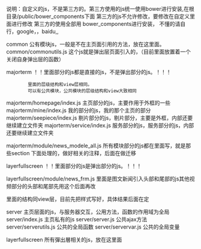 说明：自定义的js，不是第三方的。第三方使用的js统一使用bower进行安装,在根目录/public/bower_components下面
第三方的js不允许修改，要修改在自定义里面进行修改
第三方的使用全部用 bower_components进行安装，
不懂的请自行，google，，baidu,,


common    公有模块js，一般是不在主页面引用的方法，放在这里面。
common/commonutils.js 这个js就是弹出层页面引入的，（目前里面放置着一个关闭自身弹出层的函数）


majorterm ！！里面部分的js都是直接的js，不是弹出部分的js。！！！

			里面的层级结构和view层相同。
            可以有公共模块，公共模块的层级结构和view大致相同

majorterm/homepage/index.js 主页部分的js，主要作用于外框的一些
majorterm/mine/index.js 我的部分的js，我的那个主页的部分
majorterm/seepiece/index.js 剔片部分的js，剔片部分，主要是外框，内部还要继续建立文件夹
majorterm/service/index.js 服务部分的js，服务部分的js，内部还要继续建立文件夹

majorterm/module/news_modele_all.js 所有模块部分的js都在里面写，就是那些section 下面处理的，做好相关的注释，后面在做迁移


layerfullscreen ！！里面部分的js是弹出部分的js。！！！

layerfullscreen/module/news_frm.js 里面是图文新闻引入头部和尾部的js其他视频部分的头部和尾部先用这个后面再改

里面的结构同view层，目前先把样式写好，具体结果后面在定





server    主页层面的js，与服务器交互，公用方法，函数的作用域为全局
server/index.js 主页私有的js
server/server.js 公共ajax方法
server/serverutils.js 公共的全局函数
server/servervar.js 公共的全局变量




layerfullscreen 所有彈出層相关的js，放在这里面